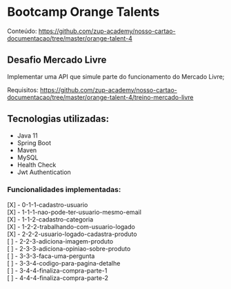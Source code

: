 # Bootcamp Orange Talents 

Conteúdo: https://github.com/zup-academy/nosso-cartao-documentacao/tree/master/orange-talent-4

## Desafio Mercado Livre

Implementar uma API que simule parte do funcionamento do Mercado Livre;

Requisitos: https://github.com/zup-academy/nosso-cartao-documentacao/tree/master/orange-talent-4/treino-mercado-livre

## Tecnologias utilizadas:
- Java 11
- Spring Boot 
- Maven
- MySQL
- Health Check
- Jwt Authentication


### Funcionalidades implementadas:  
[X] - 0-1-1-cadastro-usuario  
[X] - 1-1-1-nao-pode-ter-usuario-mesmo-email  
[X] - 1-1-2-cadastro-categoria  
[X] - 1-2-2-trabalhando-com-usuario-logado  
[X] - 2-2-2-usuario-logado-cadastra-produto  
[ ] - 2-2-3-adiciona-imagem-produto  
[ ] - 2-3-3-adiciona-opiniao-sobre-produto  
[ ] - 3-3-3-faca-uma-pergunta  
[ ] - 3-3-4-codigo-para-pagina-detalhe  
[ ] - 3-4-4-finaliza-compra-parte-1  
[ ] - 4-4-4-finaliza-compra-parte-2  
